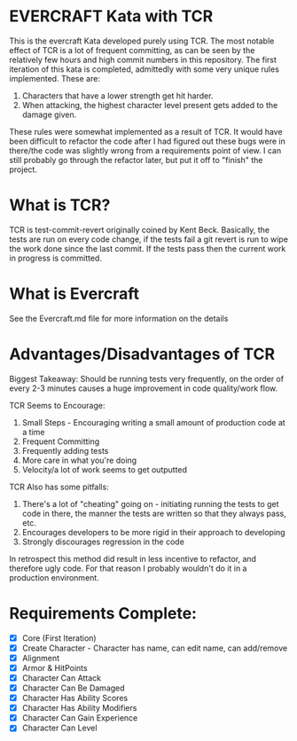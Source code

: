 # EVERCRAFT Kata with TCR

This is the evercraft Kata developed purely using TCR. The most notable effect of TCR is a lot of frequent
committing, as can be seen by the relatively few hours and high commit numbers in this repository. The first
iteration of this kata is completed, admittedly with some very unique rules implemented. These are:

1. Characters that have a lower strength get hit harder.
2. When attacking, the highest character level present gets added to the damage given.

These rules were somewhat implemented as a result of TCR. It would have been difficult to refactor the code after
I had figured out these bugs were in there/the code was slightly wrong from a requirements point of view.
I can still probably go through the refactor later, but put it off to "finish" the project.

# What is TCR?

TCR is test-commit-revert originally coined by Kent Beck. Basically, the tests are run on every code change,
if the tests fail a git revert is run to wipe the work done since the last commit. If the tests pass then
the current work in progress is committed.

# What is Evercraft
See the Evercraft.md file for more information on the details

# Advantages/Disadvantages of TCR

Biggest Takeaway:
Should be running tests very frequently, on the order of every 2-3 minutes causes a huge improvement
in code quality/work flow.


TCR Seems to Encourage:
1. Small Steps - Encouraging writing a small amount of production code at a time
2. Frequent Committing
3. Frequently adding tests
4. More care in what you're doing
5. Velocity/a lot of work seems to get outputted

TCR Also has some pitfalls:
1. There's a lot of "cheating" going on - initiating running the tests to get code in there,
the manner the tests are written so that they always pass, etc.
2. Encourages developers to be more rigid in their approach to developing
3. Strongly discourages regression in the code

In retrospect this method did result in less incentive to refactor, and therefore ugly code. For that
reason I probably wouldn't do it in a production environment.


# Requirements Complete:
* [x] Core (First Iteration)
* [x] Create Character - Character has name, can edit name, can add/remove
* [x] Alignment
* [x] Armor & HitPoints
* [x] Character Can Attack
* [x] Character Can Be Damaged
* [x] Character Has Ability Scores
* [x] Character Has Ability Modifiers
* [x] Character Can Gain Experience
* [x] Character Can Level
